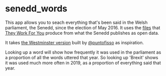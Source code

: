 # senedd_words

This app allows you to seach everything that's been said in the Welsh parliament, the Senedd, since the election of May 2016. It uses the [files](https://www.theyworkforyou.com/pwdata/scrapedxml/senedd/en/) that [They Work For You](https://www.theyworkforyou.com/) produce from what the Senedd publishes as open data.

It takes [the Westminster version](https://parli-n-grams.puntofisso.net/) built by [@puntofisso](https://puntofisso.net/) as inspiration.

Looking up a word will show how frequently it was used in the parliament as a proportion of all the words uttered that year. So looking up 'Brexit' shows it was used much more often in 2019, as a proportion of everything said that year.

